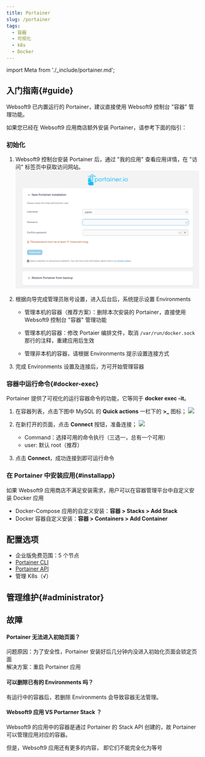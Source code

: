 ```yaml
---
title: Portainer
slug: /portainer
tags:
  - 容器
  - 可视化
  - k8s
  - Docker
---
```


import Meta from './_include/portainer.md';

<Meta name="meta" />

## 入门指南{#guide}

Websoft9 已内置运行的 Portainer，建议直接使用 Websoft9 控制台 "容器" 管理功能。   

如果您已经在 Websoft9 应用商店额外安装 Portainer，请参考下面的指引：

### 初始化

1. Websoft9 控制台安装 Portainer 后，通过 "我的应用" 查看应用详情，在 "访问" 标签页中获取访问网站。  
   ![](./assets/portainer-register-websoft9.png)

2. 根据向导完成管理员账号设置，进入后台后，系统提示设置 Environments

   - 管理本机的容器（推荐方案）：删除本次安装的 Portainer，直接使用 Websoft9 控制台 "容器" 管理功能

   - 管理本机的容器：修改 Portaier 编排文件，取消 `/var/run/docker.sock` 那行的注释，重建应用后生效

   - 管理非本机的容器，请根据 Environments 提示设置连接方式

3. 完成 Environments 设置及连接后，方可开始管理容器

### 容器中运行命令{#docker-exec}

Portainer 提供了可视化的运行容器命令的功能，它等同于 **docker exec -it**。

1. 在容器列表，点击下图中 MySQL 的 **Quick actions** 一栏下的 **>_** 图标；
    ![](http://libs.websoft9.com/Websoft9/DocsPicture/zh/potainer/portainer-containerlist-websoft9.png)

2. 在新打开的页面，点击 **Connect** 按钮，准备连接；
    ![](http://libs-websoft9-com.oss-cn-qingdao.aliyuncs.com/Websoft9/DocsPicture/zh/potainer/portainer-createdatabase-websoft9.png)

    - Command：选择可用的命令执行（三选一，总有一个可用）
    - user: 默认 root（推荐）

3. 点击 **Connect**，成功连接到即可运行命令

### 在 Portainer 中安装应用{#installapp}

如果 Websoft9 应用商店不满足安装需求，用户可以在容器管理平台中自定义安装 Docker 应用

- Docker-Compose 应用的自定义安装：**容器 > Stacks > Add Stack**
- Docker 容器自定义安装：**容器 > Containers > Add Container**

## 配置选项

- 企业版免费范围：5 个节点
- [Portainer CLI](https://docs.portainer.io/advanced/cli)
- [Portainer API](https://docs.portainer.io/api/access)
- 管理 K8s（√）

## 管理维护{#administrator}

## 故障

#### Portainer 无法进入初始页面？

问题原因：为了安全性，Portainer 安装好后几分钟内没进入初始化页面会锁定页面   
解决方案：重启 Portainer 应用

#### 可以删除已有的 Environments 吗？

有运行中的容器后，若删除 Environments 会导致容器无法管理。

####  Websoft9 应用 VS Portarner Stack ？

Websoft9 的应用中的容器是通过 Portainer 的 Stack API 创建的，故 Portainer 可以管理应用对应的容器。  

但是，Websoft9 应用还有更多的内容， 即它们不能完全化为等号
